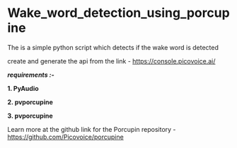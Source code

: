 # Wake_word_detection_using_porcupine

The is a simple python script which detects if the wake word is detected 

create and generate the api from the link - https://console.picovoice.ai/

**_requirements :-_**

**1. PyAudio**

**2. pvporcupine**

**3. pvporcupine**



Learn more at the github link for the Porcupin repository - https://github.com/Picovoice/porcupine
